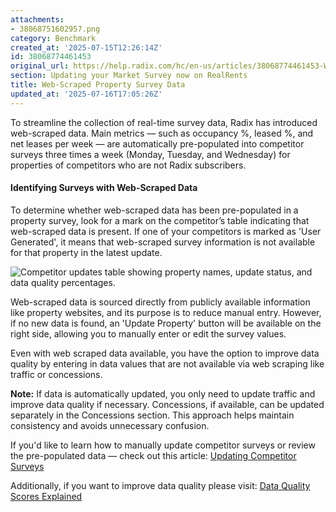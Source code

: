 ```yaml
---
attachments:
- 38068751602957.png
category: Benchmark
created_at: '2025-07-15T12:26:14Z'
id: 38068774461453
original_url: https://help.radix.com/hc/en-us/articles/38068774461453-Web-Scraped-Property-Survey-Data
section: Updating your Market Survey now on RealRents
title: Web-Scraped Property Survey Data
updated_at: '2025-07-16T17:05:26Z'
---
```


To streamline the collection of real-time survey data, Radix has introduced web-scraped data. Main metrics — such as occupancy %, leased %, and net leases per week — are automatically pre-populated into competitor surveys three times a week (Monday, Tuesday, and Wednesday) for properties of competitors who are not Radix subscribers.

#### Identifying Surveys with Web-Scraped Data

To determine whether web-scraped data has been pre-populated in a property survey, look for a mark on the competitor’s table indicating that web-scraped data is present. If one of your competitors is marked as 'User Generated', it means that web-scraped survey information is not available for that property in the latest update.

![Competitor updates table showing property names, update status, and data quality percentages.](attachments/38068751602957.png)

Web-scraped data is sourced directly from publicly available information like property websites, and its purpose is to reduce manual entry. However, if no new data is found, an 'Update Property' button will be available on the right side, allowing you to manually enter or edit the survey values.

Even with web scraped data available, you have the option to improve data quality by entering in data values that are not available via web scraping like traffic or concessions.

**Note:** If data is automatically updated, you only need to update traffic and improve data quality if necessary. Concessions, if available, can be updated separately in the Concessions section. This approach helps maintain consistency and avoids unnecessary confusion.

If you'd like to learn how to manually update competitor surveys or review the pre-populated data — check out this article: [Updating Competitor Surveys](https://help.radix.com/hc/en-us/articles/37874525132941)

Additionally, if you want to improve data quality please visit: [Data Quality Scores Explained](https://help.radix.com/hc/en-us/articles/28429466699533)